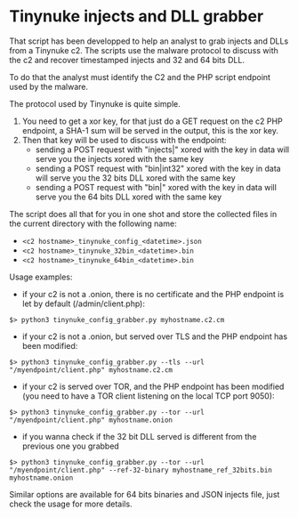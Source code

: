 # Tinynuke injects and DLL grabber

That script has been developped to help an analyst to grab injects and DLLs from a Tinynuke c2.
The scripts use the malware protocol to discuss with the c2 and recover timestamped injects and 32 and 64 bits DLL.

To do that the analyst must identify the C2 and the PHP script endpoint used by the malware.

The protocol used by Tinynuke is quite simple.

1. You need to get a xor key, for that just do a GET request on the c2 PHP endpoint, a SHA-1 sum will be served in the output, this is the xor key.
2. Then that key will be used to discuss with the endpoint:
    * sending a POST request with "injects|" xored with the key in data will serve you the injects xored with the same key
    * sending a POST request with "bin|int32" xored with the key in data will serve you the 32 bits DLL xored with the same key
    * sending a POST request with "bin|" xored with the key in data will serve you the 64 bits DLL xored with the same key

The script does all that for you in one shot and store the collected files in the current directory with the following name: 
* `<c2 hostname>_tinynuke_config_<datetime>.json`
* `<c2 hostname>_tinynuke_32bin_<datetime>.bin`
* `<c2 hostname>_tinynuke_64bin_<datetime>.bin`

Usage examples:

* if your c2 is not a .onion, there is no certificate and the PHP endpoint is let by default (/admin/client.php): 

```
$> python3 tinynuke_config_grabber.py myhostname.c2.cm
```

* if your c2 is not a .onion, but served over TLS and the PHP endpoint has been modified: 

```
$> python3 tinynuke_config_grabber.py --tls --url "/myendpoint/client.php" myhostname.c2.cm
```

* if your c2 is served over TOR, and the PHP endpoint has been modified (you need to have a TOR client listening on the local TCP port 9050): 

```
$> python3 tinynuke_config_grabber.py --tor --url "/myendpoint/client.php" myhostname.onion
```

* if you wanna check if the 32 bit DLL served is different from the previous one you grabbed

```
$> python3 tinynuke_config_grabber.py --tor --url "/myendpoint/client.php" --ref-32-binary myhostname_ref_32bits.bin myhostname.onion
```

Similar options are available for 64 bits binaries and JSON injects file, just check the usage for more details.